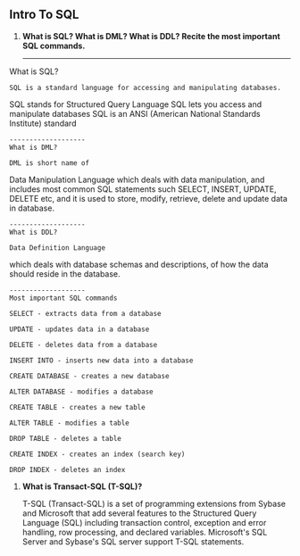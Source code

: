 ## Intro To SQL

1. **What is SQL? What is DML? What is DDL? Recite the most important SQL commands.**

	-------------------
What is SQL?

	SQL is a standard language for accessing and manipulating databases.
SQL stands for Structured Query Language
SQL lets you access and manipulate databases
SQL is an ANSI (American National Standards Institute) standard


	-------------------
	What is DML?

	DML is short name of 
Data Manipulation Language
which deals with data manipulation, and includes most common SQL statements such SELECT, INSERT, UPDATE, DELETE etc,
and it is used to store, modify, retrieve, delete and update data in database.


	-------------------
	What is DDL?

	Data Definition Language
which deals with database schemas and descriptions, of how the data should reside in the database.

	-------------------
	Most important SQL commands

	SELECT - extracts data from a database

	UPDATE - updates data in a database
	
	DELETE - deletes data from a database
	
	INSERT INTO - inserts new data into a database
	
	CREATE DATABASE - creates a new database
	
	ALTER DATABASE - modifies a database
	
	CREATE TABLE - creates a new table
	
	ALTER TABLE - modifies a table
	
	DROP TABLE - deletes a table
	
	CREATE INDEX - creates an index (search key)
	
	DROP INDEX - deletes an index



1. **What is Transact-SQL (T-SQL)?**

	T-SQL (Transact-SQL) is a set of programming extensions from Sybase and Microsoft 
that add several features to the Structured Query Language (SQL) including transaction control,
exception and error handling, row processing, and declared variables. 
Microsoft's SQL Server and Sybase's SQL server support T-SQL statements. 	